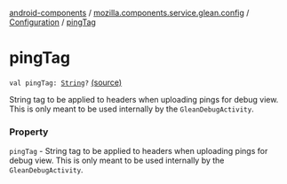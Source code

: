 [android-components](../../index.md) / [mozilla.components.service.glean.config](../index.md) / [Configuration](index.md) / [pingTag](./ping-tag.md)

# pingTag

`val pingTag: `[`String`](https://kotlinlang.org/api/latest/jvm/stdlib/kotlin/-string/index.html)`?` [(source)](https://github.com/mozilla-mobile/android-components/blob/master/components/service/glean/src/main/java/mozilla/components/service/glean/config/Configuration.kt#L37)

String tag to be applied to headers when uploading pings for debug view.
    This is only meant to be used internally by the `GleanDebugActivity`.

### Property

`pingTag` - String tag to be applied to headers when uploading pings for debug view.
    This is only meant to be used internally by the `GleanDebugActivity`.